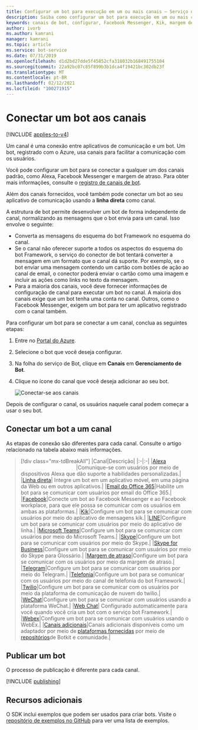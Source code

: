 ```yaml
---
title: Configurar um bot para execução em um ou mais canais – Serviço de Bot
description: Saiba como configurar um bot para execução em um ou mais canais usando o Portal do Bot Framework.
keywords: canais de bot, configurar, Facebook Messenger, Kik, margem de atraso, portal do Azure
author: ivorb
ms.author: kamrani
manager: kamrani
ms.topic: article
ms.service: bot-service
ms.date: 07/31/2019
ms.openlocfilehash: d1d2bd27dde5f45852cfa318032b168491755104
ms.sourcegitcommit: 22a92bc07c85f899b3b1dca4f19421bc302db23f
ms.translationtype: MT
ms.contentlocale: pt-BR
ms.lasthandoff: 02/12/2021
ms.locfileid: "100271915"
---
```

# <a name="connect-a-bot-to-channels"></a>Conectar um bot aos canais

[!INCLUDE [applies-to-v4](includes/applies-to-v4-current.md)]

Um canal é uma conexão entre aplicativos de comunicação e um bot. Um bot, registrado com o Azure, usa canais para facilitar a comunicação com os usuários.

Você pode configurar um bot para se conectar a qualquer um dos canais padrão, como Alexa, Facebook Messenger e margem de atraso. Para obter mais informações, consulte o [registro de canais de bot](bot-service-quickstart-registration.md).

Além dos canais fornecidos, você também pode conectar um bot ao seu aplicativo de comunicação usando a **linha direta** como canal.

A estrutura de bot permite desenvolver um bot de forma independente de canal, normalizando as mensagens que o bot envia para um canal. Isso envolve o seguinte:

- Converta as mensagens do esquema do bot Framework no esquema do canal.
- Se o canal não oferecer suporte a todos os aspectos do esquema do bot Framework, o serviço do conector de bot tentará converter a mensagem em um formato que o canal dá suporte. Por exemplo, se o bot enviar uma mensagem contendo um cartão com botões de ação ao canal de email, o conector poderá enviar o cartão como uma imagem e incluir as ações como links no texto da mensagem.
- Para a maioria dos canais, você deve fornecer informações de configuração de canal para executar um bot no canal. A maioria dos canais exige que um bot tenha uma conta no canal. Outros, como o Facebook Messenger, exigem um bot para ter um aplicativo registrado com o canal também.

Para configurar um bot para se conectar a um canal, conclua as seguintes etapas:

1. Entre no [Portal do Azure](https://portal.azure.com).
2. Selecione o bot que você deseja configurar.
3. Na folha do serviço de Bot, clique em **Canais** em **Gerenciamento de Bot**.
4. Clique no ícone do canal que você deseja adicionar ao seu bot.

    ![Conectar-se aos canais](./media/channels/connect-to-channels.png)

Depois de configurar o canal, os usuários naquele canal podem começar a usar o seu bot.

## <a name="connect-a-bot-to-a-channel"></a>Conectar um bot a um canal

As etapas de conexão são diferentes para cada canal. Consulte o artigo relacionado na tabela abaixo mais informações.

> [!div class="mx-tdBreakAll"]
> |Canal|Descrição|
> |:-|:-|
> |[Alexa](bot-service-channel-connect-alexa.md) <img width="150px"/>|Comunique-se com usuários por meio de dispositivos Alexa que dão suporte a habilidades personalizadas.|
> |[Linha direta](bot-service-channel-directline.md)| Integre um bot em um aplicativo móvel, em uma página da Web ou em outros aplicativos.|
> |[Email do Office 365](bot-service-channel-connect-email.md)|Habilite um bot para se comunicar com usuários por email do Office 365.|
> |[Facebook](bot-service-channel-connect-facebook.md)|Conecte um bot ao Facebook Messenger e ao Facebook workplace, para que ele possa se comunicar com os usuários em ambas as plataformas.|
> |[Kik](bot-service-channel-connect-groupMe.md)|Configure um bot para se comunicar com usuários por meio do aplicativo de mensagens kik.|
> |[LINE](bot-service-channel-connect-line.md)|Configure um bot para se comunicar com usuários por meio do aplicativo de linha.|
> |[Microsoft Teams](channel-connect-teams.md)|Configure um bot para se comunicar com usuários por meio do Microsoft Teams.|
> |[Skype](bot-service-channel-connect-skype.md)|Configure um bot para se comunicar com usuários por meio do Skype.|
> |[Skype for Business](bot-service-channel-connect-skypeforbusiness.md)|Configure um bot para se comunicar com usuários por meio do Skype para Glossário.|
> |[Margem de atraso](bot-service-channel-connect-slack.md)|Configure um bot para se comunicar com os usuários por meio da margem de atraso.|
> |[Telegram](bot-service-channel-connect-telegram.md)|Configure um bot para se comunicar com usuários por meio do Telegram.|
> |[Telefonia](bot-service-channel-connect-telephony.md)|Configure um bot para se comunicar com os usuários por meio do canal de telefonia do bot Framework.|
> |[Twilio](bot-service-channel-connect-twilio.md)|Configure um bot para se comunicar com os usuários por meio da plataforma de comunicação de nuvem do twilio.|
> |[WeChat](bot-service-channel-connect-wechat.md)|Configure um bot para se comunicar com usuários usando a plataforma WeChat.|
> |[Web Chat](bot-service-channel-connect-webchat.md)| Configurado automaticamente para você quando você cria um bot com o serviço bot Framework.|
> |[Webex](bot-service-adapter-connect-webex.md)|Configure um bot para se comunicar com usuários usando o WebEx.|
> |[Canais adicionais](bot-service-channel-additional-channels.md)|Canais adicionais disponíveis como um adaptador por meio de [plataformas fornecidas](https://botkit.ai/docs/v4/platforms/) por meio de [repositórios](https://botkit.ai/docs/v4/platforms/)de Botkit e comunidade.|

## <a name="publish-a-bot"></a>Publicar um bot

O processo de publicação é diferente para cada canal.

[!INCLUDE [publishing](./includes/snippet-publish-to-channel.md)]

## <a name="additional-resources"></a>Recursos adicionais

O SDK inclui exemplos que podem ser usados para criar bots. Visite o [repositório de exemplos no GitHub](https://github.com/Microsoft/BotBuilder-samples) para ver uma lista de exemplos.
